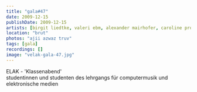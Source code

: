 ```yaml
---
title: "gala#47"
date: 2009-12-15
publishDate: 2009-12-15
artists: [birgit liedtke, valeri ebm, alexander mairhofer, caroline profanter, reinhard dundler, georg steijskal, leon naffin, david seitz, per salkowitsch, marcia steflitsch, wolfgang musil]
location: "brut"
photos: "ajii azwaz truv"
tags: [gala]
recordings: []
image: "velak-gala-47.jpg"
---
```

ELAK - 'Klassenabend'	 
studentinnen und studenten des lehrgangs für computermusik
und elektronische medien
